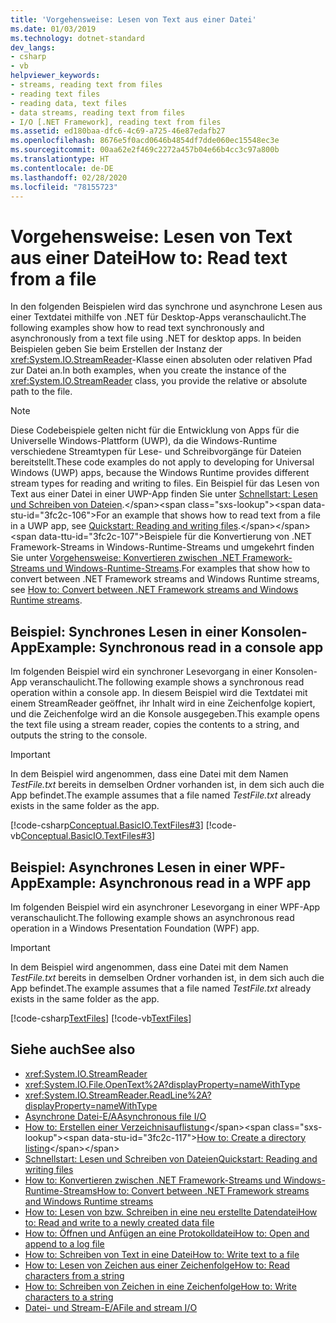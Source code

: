 ```yaml
---
title: 'Vorgehensweise: Lesen von Text aus einer Datei'
ms.date: 01/03/2019
ms.technology: dotnet-standard
dev_langs:
- csharp
- vb
helpviewer_keywords:
- streams, reading text from files
- reading text files
- reading data, text files
- data streams, reading text from files
- I/O [.NET Framework], reading text from files
ms.assetid: ed180baa-dfc6-4c69-a725-46e87edafb27
ms.openlocfilehash: 8676e5f0acd0646b4854df7dde060ec15548ec3e
ms.sourcegitcommit: 00aa62e2f469c2272a457b04e66b4cc3c97a800b
ms.translationtype: HT
ms.contentlocale: de-DE
ms.lasthandoff: 02/28/2020
ms.locfileid: "78155723"
---
```

# <a name="how-to-read-text-from-a-file"></a><span data-ttu-id="3fc2c-102">Vorgehensweise: Lesen von Text aus einer Datei</span><span class="sxs-lookup"><span data-stu-id="3fc2c-102">How to: Read text from a file</span></span>
<span data-ttu-id="3fc2c-103">In den folgenden Beispielen wird das synchrone und asynchrone Lesen aus einer Textdatei mithilfe von .NET für Desktop-Apps veranschaulicht.</span><span class="sxs-lookup"><span data-stu-id="3fc2c-103">The following examples show how to read text synchronously and asynchronously from a text file using .NET for desktop apps.</span></span> <span data-ttu-id="3fc2c-104">In beiden Beispielen geben Sie beim Erstellen der Instanz der <xref:System.IO.StreamReader>-Klasse einen absoluten oder relativen Pfad zur Datei an.</span><span class="sxs-lookup"><span data-stu-id="3fc2c-104">In both examples, when you create the instance of the <xref:System.IO.StreamReader> class, you provide the relative or absolute path to the file.</span></span>
  
> [!NOTE]
> <span data-ttu-id="3fc2c-105">Diese Codebeispiele gelten nicht für die Entwicklung von Apps für die Universelle Windows-Plattform (UWP), da die Windows-Runtime verschiedene Streamtypen für Lese- und Schreibvorgänge für Dateien bereitstellt.</span><span class="sxs-lookup"><span data-stu-id="3fc2c-105">These code examples do not apply to developing for Universal Windows (UWP) apps, because the Windows Runtime provides different stream types for reading and writing to files.</span></span> <span data-ttu-id="3fc2c-106">Ein Beispiel für das Lesen von Text aus einer Datei in einer UWP-App finden Sie unter [Schnellstart: Lesen und Schreiben von Dateien](https://docs.microsoft.com/previous-versions/windows/apps/hh758325(v=win.10)).</span><span class="sxs-lookup"><span data-stu-id="3fc2c-106">For an example that shows how to read text from a file in a UWP app, see [Quickstart: Reading and writing files](https://docs.microsoft.com/previous-versions/windows/apps/hh758325(v=win.10)).</span></span> <span data-ttu-id="3fc2c-107">Beispiele für die Konvertierung von .NET Framework-Streams in Windows-Runtime-Streams und umgekehrt finden Sie unter [Vorgehensweise: Konvertieren zwischen .NET Framework-Streams und Windows-Runtime-Streams](../../../docs/standard/io/how-to-convert-between-dotnet-streams-and-winrt-streams.md).</span><span class="sxs-lookup"><span data-stu-id="3fc2c-107">For examples that show how to convert between .NET Framework streams and Windows Runtime streams, see [How to: Convert between .NET Framework streams and Windows Runtime streams](../../../docs/standard/io/how-to-convert-between-dotnet-streams-and-winrt-streams.md).</span></span>  
  
## <a name="example-synchronous-read-in-a-console-app"></a><span data-ttu-id="3fc2c-108">Beispiel: Synchrones Lesen in einer Konsolen-App</span><span class="sxs-lookup"><span data-stu-id="3fc2c-108">Example: Synchronous read in a console app</span></span>  
<span data-ttu-id="3fc2c-109">Im folgenden Beispiel wird ein synchroner Lesevorgang in einer Konsolen-App veranschaulicht.</span><span class="sxs-lookup"><span data-stu-id="3fc2c-109">The following example shows a synchronous read operation within a console app.</span></span> <span data-ttu-id="3fc2c-110">In diesem Beispiel wird die Textdatei mit einem StreamReader geöffnet, ihr Inhalt wird in eine Zeichenfolge kopiert, und die Zeichenfolge wird an die Konsole ausgegeben.</span><span class="sxs-lookup"><span data-stu-id="3fc2c-110">This example opens the text file using a stream reader, copies the contents to a string, and outputs the string to the console.</span></span>  
  
> [!IMPORTANT]
> <span data-ttu-id="3fc2c-111">In dem Beispiel wird angenommen, dass eine Datei mit dem Namen *TestFile.txt* bereits in demselben Ordner vorhanden ist, in dem sich auch die App befindet.</span><span class="sxs-lookup"><span data-stu-id="3fc2c-111">The example assumes that a file named *TestFile.txt* already exists in the same folder as the app.</span></span>  

 [!code-csharp[Conceptual.BasicIO.TextFiles#3](../../../samples/snippets/csharp/VS_Snippets_CLR/conceptual.basicio.textfiles/cs/source3.cs#3)]
 [!code-vb[Conceptual.BasicIO.TextFiles#3](../../../samples/snippets/visualbasic/VS_Snippets_CLR/conceptual.basicio.textfiles/vb/source3.vb#3)]  
  
## <a name="example-asynchronous-read-in-a-wpf-app"></a><span data-ttu-id="3fc2c-112">Beispiel: Asynchrones Lesen in einer WPF-App</span><span class="sxs-lookup"><span data-stu-id="3fc2c-112">Example: Asynchronous read in a WPF app</span></span>
 <span data-ttu-id="3fc2c-113">Im folgenden Beispiel wird ein asynchroner Lesevorgang in einer WPF-App veranschaulicht.</span><span class="sxs-lookup"><span data-stu-id="3fc2c-113">The following example shows an asynchronous read operation in a Windows Presentation Foundation (WPF) app.</span></span>  
  
> [!IMPORTANT]
> <span data-ttu-id="3fc2c-114">In dem Beispiel wird angenommen, dass eine Datei mit dem Namen *TestFile.txt* bereits in demselben Ordner vorhanden ist, in dem sich auch die App befindet.</span><span class="sxs-lookup"><span data-stu-id="3fc2c-114">The example assumes that a file named *TestFile.txt* already exists in the same folder as the app.</span></span>  

 [!code-csharp[TextFiles](../../../samples/snippets/csharp/VS_Snippets_Wpf/TextFiles/MainWindow.xaml.cs)]
 [!code-vb[TextFiles](../../../samples/snippets/visualbasic/VS_Snippets_Wpf/TextFiles/MainWindow.xaml.vb)]  
  
## <a name="see-also"></a><span data-ttu-id="3fc2c-115">Siehe auch</span><span class="sxs-lookup"><span data-stu-id="3fc2c-115">See also</span></span>

- <xref:System.IO.StreamReader>  
- <xref:System.IO.File.OpenText%2A?displayProperty=nameWithType>  
- <xref:System.IO.StreamReader.ReadLine%2A?displayProperty=nameWithType>  
- [<span data-ttu-id="3fc2c-116">Asynchrone Datei-E/A</span><span class="sxs-lookup"><span data-stu-id="3fc2c-116">Asynchronous file I/O</span></span>](../../../docs/standard/io/asynchronous-file-i-o.md)  
- <span data-ttu-id="3fc2c-117">[How to: Erstellen einer Verzeichnisauflistung](https://docs.microsoft.com/previous-versions/dotnet/netframework-4.0/5cf8zcfh(v=vs.100))</span><span class="sxs-lookup"><span data-stu-id="3fc2c-117">[How to: Create a directory listing](https://docs.microsoft.com/previous-versions/dotnet/netframework-4.0/5cf8zcfh(v=vs.100))</span></span>  
- [<span data-ttu-id="3fc2c-118">Schnellstart: Lesen und Schreiben von Dateien</span><span class="sxs-lookup"><span data-stu-id="3fc2c-118">Quickstart: Reading and writing files</span></span>](https://docs.microsoft.com/previous-versions/windows/apps/hh758325%28v=win.10%29)  
- [<span data-ttu-id="3fc2c-119">How to: Konvertieren zwischen .NET Framework-Streams und Windows-Runtime-Streams</span><span class="sxs-lookup"><span data-stu-id="3fc2c-119">How to: Convert between .NET Framework streams and Windows Runtime streams</span></span>](../../../docs/standard/io/how-to-convert-between-dotnet-streams-and-winrt-streams.md)  
- [<span data-ttu-id="3fc2c-120">How to: Lesen von bzw. Schreiben in eine neu erstellte Datendatei</span><span class="sxs-lookup"><span data-stu-id="3fc2c-120">How to: Read and write to a newly created data file</span></span>](../../../docs/standard/io/how-to-read-and-write-to-a-newly-created-data-file.md)  
- [<span data-ttu-id="3fc2c-121">How to: Öffnen und Anfügen an eine Protokolldatei</span><span class="sxs-lookup"><span data-stu-id="3fc2c-121">How to: Open and append to a log file</span></span>](../../../docs/standard/io/how-to-open-and-append-to-a-log-file.md)  
- [<span data-ttu-id="3fc2c-122">How to: Schreiben von Text in eine Datei</span><span class="sxs-lookup"><span data-stu-id="3fc2c-122">How to: Write text to a file</span></span>](../../../docs/standard/io/how-to-write-text-to-a-file.md)  
- [<span data-ttu-id="3fc2c-123">How to: Lesen von Zeichen aus einer Zeichenfolge</span><span class="sxs-lookup"><span data-stu-id="3fc2c-123">How to: Read characters from a string</span></span>](../../../docs/standard/io/how-to-read-characters-from-a-string.md)  
- [<span data-ttu-id="3fc2c-124">How to: Schreiben von Zeichen in eine Zeichenfolge</span><span class="sxs-lookup"><span data-stu-id="3fc2c-124">How to: Write characters to a string</span></span>](../../../docs/standard/io/how-to-write-characters-to-a-string.md)  
- [<span data-ttu-id="3fc2c-125">Datei- und Stream-E/A</span><span class="sxs-lookup"><span data-stu-id="3fc2c-125">File and stream I/O</span></span>](../../../docs/standard/io/index.md)
